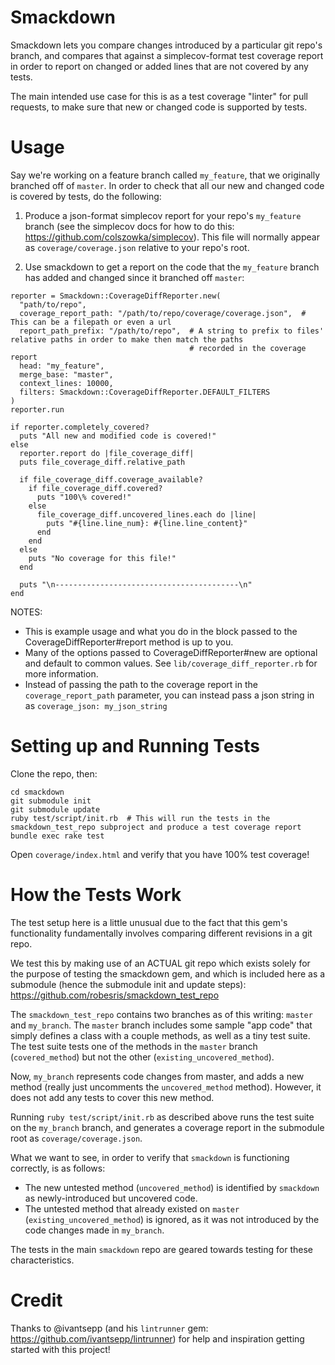 Smackdown
=========

Smackdown lets you compare changes introduced by a particular git repo's branch, and compares that against a
simplecov-format test coverage report in order to report on changed or added lines that are not covered by any tests.

The main intended use case for this is as a test coverage "linter" for pull requests, to make sure that new or changed
code is supported by tests.


Usage
=====

Say we're working on a feature branch called `my_feature`, that we originally branched off of `master`.  In order
to check that all our new and changed code is covered by tests, do the following:

1) Produce a json-format simplecov report for your repo's `my_feature` branch (see the simplecov docs for how to do this: https://github.com/colszowka/simplecov).  This file will normally appear as `coverage/coverage.json` relative to your repo's
root.

2) Use smackdown to get a report on the code that the `my_feature` branch has added and changed since it branched off `master`:

```
reporter = Smackdown::CoverageDiffReporter.new(
  "path/to/repo",
  coverage_report_path: "/path/to/repo/coverage/coverage.json",  # This can be a filepath or even a url
  report_path_prefix: "/path/to/repo",  # A string to prefix to files' relative paths in order to make then match the paths
                                        # recorded in the coverage report
  head: "my_feature",
  merge_base: "master",
  context_lines: 10000,
  filters: Smackdown::CoverageDiffReporter.DEFAULT_FILTERS
)
reporter.run

if reporter.completely_covered?
  puts "All new and modified code is covered!"
else
  reporter.report do |file_coverage_diff|
  puts file_coverage_diff.relative_path

  if file_coverage_diff.coverage_available?
    if file_coverage_diff.covered?
      puts "100\% covered!"
    else
      file_coverage_diff.uncovered_lines.each do |line|
        puts "#{line.line_num}: #{line.line_content}"
      end
    end
  else
    puts "No coverage for this file!"
  end

  puts "\n-----------------------------------------\n"
end
```

NOTES:
- This is example usage and what you do in the block passed to the CoverageDiffReporter#report method is up to you.
- Many of the options passed to CoverageDiffReporter#new are optional and default to common values.  See `lib/coverage_diff_reporter.rb` for more information.
- Instead of passing the path to the coverage report in the `coverage_report_path` parameter, you can instead pass a json
  string in as `coverage_json: my_json_string`


Setting up and Running Tests
============================

Clone the repo, then:

```
cd smackdown
git submodule init
git submodule update
ruby test/script/init.rb  # This will run the tests in the smackdown_test_repo subproject and produce a test coverage report
bundle exec rake test
```

Open `coverage/index.html` and verify that you have 100% test coverage!


How the Tests Work
==================

The test setup here is a little unusual due to the fact that this gem's functionality fundamentally involves comparing 
different revisions in a git repo.

We test this by making use of an ACTUAL git repo which exists solely for the purpose of testing the smackdown gem, and
which is included here as a submodule (hence the submodule init and update steps): https://github.com/robesris/smackdown_test_repo

The `smackdown_test_repo` contains two branches as of this writing: `master` and `my_branch`.  The `master` branch includes
some sample "app code" that simply defines a class with a couple methods, as well as a tiny test suite.  The test suite tests
one of the methods in the `master` branch (`covered_method`) but not the other (`existing_uncovered_method`).

Now, `my_branch` represents code changes from master, and adds a new method (really just uncomments the `uncovered_method`
method).  However, it does not add any tests to cover this new method.

Running `ruby test/script/init.rb` as described above runs the test suite on the `my_branch` branch, and generates a
coverage report in the submodule root as `coverage/coverage.json`.

What we want to see, in order to verify that `smackdown` is functioning correctly, is as follows:
- The new untested method (`uncovered_method`) is identified by `smackdown` as newly-introduced but uncovered code.
- The untested method that already existed on `master` (`existing_uncovered_method`) is ignored, as it was not introduced by
  the code changes made in `my_branch`.

The tests in the main `smackdown` repo are geared towards testing for these characteristics.


Credit
======

Thanks to @ivantsepp (and his `lintrunner` gem: https://github.com/ivantsepp/lintrunner) for help and inspiration
getting started with this project!
